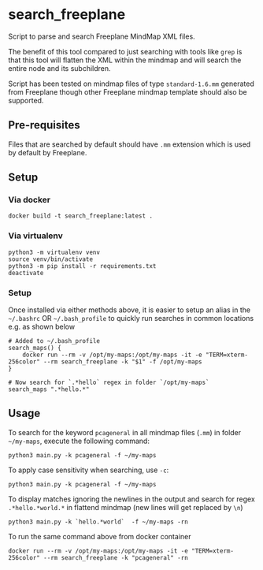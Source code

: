 # search_freeplane

Script to parse and search Freeplane MindMap XML files. 

The benefit of this tool compared to just searching with tools like `grep` is that this tool will flatten the XML within the mindmap and will search the entire node and its subchildren. 

Script has been tested on mindmap files of type `standard-1.6.mm` generated from Freeplane though other Freeplane mindmap template should also be supported. 

## Pre-requisites

Files that are searched by default should have `.mm` extension which is used by default by Freeplane.

## Setup

### Via docker
```
docker build -t search_freeplane:latest .
```

### Via virtualenv
```
python3 -m virtualenv venv
source venv/bin/activate
python3 -m pip install -r requirements.txt
deactivate
```

### Setup 

Once installed via either methods above, it is easier to setup an alias in the `~/.bashrc` OR `~/.bash_profile` to quickly run searches in common locations e.g. as shown below
```
# Added to ~/.bash_profile
search_maps() {
    docker run --rm -v /opt/my-maps:/opt/my-maps -it -e "TERM=xterm-256color" --rm search_freeplane -k "$1" -f /opt/my-maps
}

# Now search for `.*hello` regex in folder `/opt/my-maps`
search_maps ".*hello.*"
```

## Usage

To search for the keyword `pcageneral` in all mindmap files (`.mm`) in folder `~/my-maps`, execute the following command:
```
python3 main.py -k pcageneral -f ~/my-maps
```

To apply case sensitivity when searching, use `-c`:
```
python3 main.py -k pcageneral -f ~/my-maps
``` 

To display matches ignoring the newlines in the output and search for regex `.*hello.*world.*` in flattend mindmap (new lines will get replaced by `\n`)
```
python3 main.py -k `hello.*world`  -f ~/my-maps -rn
```

To run the same command above from docker container
```
docker run --rm -v /opt/my-maps:/opt/my-maps -it -e "TERM=xterm-256color" --rm search_freeplane -k "pcageneral" -rn
```